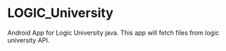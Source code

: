 # LOGIC_University
Android App for Logic University java. 
This app will fetch files from logic university API.
